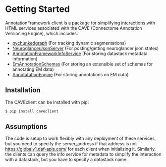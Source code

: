 # Getting Started

AnnotationFramework client is a package for simplifying interactions
with HTML services associated with the CAVE (Connectome Annotation
Versioning Engine), which includes:

- [pychunkedgraph](https://www.github.com/seung-lab/pychunkedgraph)
  (For tracking dynamic segmentations)
- [NeuroglancerJsonServer](https://www.github.com/seung-lab/NeuroglancerJsonServer)
  (For posting/getting neuroglancer json states)
- [AnnotationFrameworkInfoService](https://www.github.com/seung-lab/AnnotationFrameworkInfoService)
  (For storing datastack metadata information)
- [EmAnnotationSchemas](https://www.github.com/seung-lab/EmAnnotationSchemas)
  (For storing an extensible set of schemas for annotating EM data)
- [AnnotatationEngine](https://www.github.com/seung-lab/AnnotationEngine)
  (For storing annotations on EM data)

## Installation

The CAVEclient can be installed with pip:

```bash
$ pip install caveclient
```

## Assumptions

The code is setup to work flexibly with any deployment of these
services, but you need to specify the server_address if that address is
not <https://globalv1.daf-apis.com/> for each client when initializing
it. Similarly, the clients can query the info service for metadata to
simplify the interaction with a datastack, but you have to specify a
datastack name.
